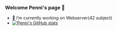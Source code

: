 ### Welcome Penni's page 👋

- 🔭 I’m currently working on Webserver(42 subject)
- [![Penni's GitHub stats](https://github-readme-stats.vercel.app/api?username=PennyBlack2008)](https://github.com/PennyBlack2008/github-readme-stats)
<!--
**PennyBlack2008/PennyBlack2008** is a ✨ _special_ ✨ repository because its `README.md` (this file) appears on your GitHub profile.

Here are some ideas to get you started:

- 🔭 I’m currently working on ...
- 🌱 I’m currently learning ...
- 👯 I’m looking to collaborate on ...
- 🤔 I’m looking for help with ...
- 💬 Ask me about ...
- 📫 How to reach me: ...
- 😄 Pronouns: ...
- ⚡ Fun fact: ...
-->
